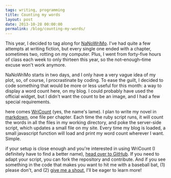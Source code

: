 ```yaml
---
tags: writing, programming
title: Counting my words
layout: post
date: 2013-10-28 00:00:00
permalink: /blog/counting-my-words/
---
```


This year, I decided to tag along for [NaNoWriMo][1]. I've had quite a few attempts at writing fiction, but every single one ended with a chapter, sometimes two, rotting on my computer. Plus, I went from forty-five hours of class each week to only thirteen this year, so the not–enough–time excuse won't work anymore.

<!--more-->

NaNoWriMo starts in two days, and I only have a very vague idea of my plot, so, of course, I procrastinate by coding. To ease the guilt, I decided to code something that would be more or less useful for this month: a way to display a word count here, on my blog. I could probably have used the official widget, but I didn't want the count to be an image, and I had a few special requirements.

here comes [WriCount][2] (yes, the name's lame). I plan to write my novel in [markdown][3], one file per chapter. Each time the ruby script runs, it will count the words in all the files in my working directory, and poke the server-side script, which updates a small file on my site. Every time my blog is loaded, a small javascript function will load and print my word count wherever I want. Simple.

if your setup is close enough and you're interested in using WriCount (I definitely have to find a better name), [head over to GitHub][2]. If you need to adapt your script, you can fork the repository and contribute. And if you see something in the code that makes you want to hit me with a baseball bat, (1) please don't, and (2) [give me a shout][4], I'll be eager to learn more!

[1]: http://nanowrimo.org
[2]: https://github.com/amyinorbit/wricount
[3]: http://daringfireball.net/projects/markdown/
[4]: http://amyparent.com/me/#contact